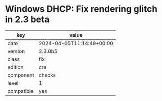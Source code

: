 [//]: # (werk v2)
# Windows DHCP: Fix rendering glitch in 2.3 beta

key        | value
---------- | ---
date       | 2024-04-05T11:14:49+00:00
version    | 2.3.0b5
class      | fix
edition    | cre
component  | checks
level      | 1
compatible | yes


